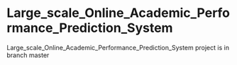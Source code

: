 # Large_scale_Online_Academic_Performance_Prediction_System
Large_scale_Online_Academic_Performance_Prediction_System
project is in branch master
